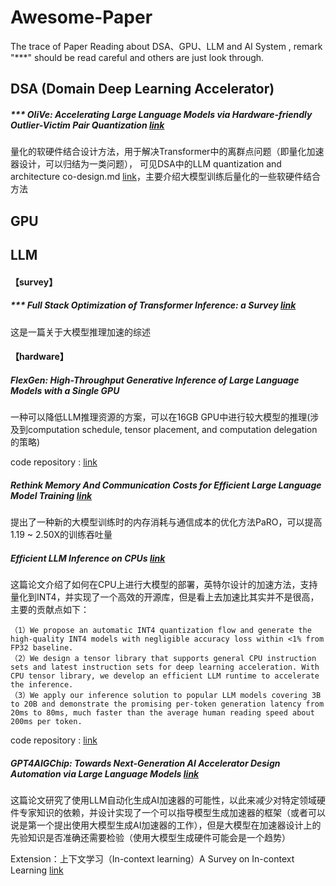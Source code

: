 # Awesome-Paper
The trace of Paper Reading about DSA、GPU、LLM and AI System , remark "***" should be read careful and others are just look through.


## DSA (Domain Deep Learning Accelerator)

##### *** OliVe: Accelerating Large Language Models via Hardware-friendly Outlier-Victim Pair Quantization [link](https://arxiv.org/abs/2304.07493)
量化的软硬件结合设计方法，用于解决Transformer中的离群点问题（即量化加速器设计，可以归结为一类问题），
可见DSA中的LLM quantization and architecture co-design.md [link](https://github.com/xie-1399/Awesome-Paper/blob/main/DSA/LLM%20quantization%20and%20architecture%20co-design.md)，主要介绍大模型训练后量化的一些软硬件结合方法

## GPU 

## LLM
#### 【survey】
##### *** Full Stack Optimization of Transformer Inference: a Survey  [link](https://arxiv.org/abs/2302.14017) 

这是一篇关于大模型推理加速的综述

#### 【hardware】

##### FlexGen: High-Throughput Generative Inference of Large Language Models with a Single GPU

一种可以降低LLM推理资源的方案，可以在16GB GPU中进行较大模型的推理(涉及到computation schedule, tensor placement, and computation delegation的策略)

code repository : [link](https://github.com/FMInference/FlexGen)

##### Rethink Memory And Communication Costs for Efficient Large Language Model Training [link](https://arxiv.org/abs/2310.06003)

提出了一种新的大模型训练时的内存消耗与通信成本的优化方法PaRO，可以提高1.19 ~ 2.50X的训练吞吐量

##### Efficient LLM Inference on CPUs [link](https://arxiv.org/abs/2311.00502)
这篇论文介绍了如何在CPU上进行大模型的部署，英特尔设计的加速方法，支持量化到INT4，并实现了一个高效的开源库，但是看上去加速比其实并不是很高，主要的贡献点如下：

```
（1）We propose an automatic INT4 quantization flow and generate the high-quality INT4 models with negligible accuracy loss within <1% from FP32 baseline.
（2）We design a tensor library that supports general CPU instruction sets and latest instruction sets for deep learning acceleration. With CPU tensor library, we develop an efficient LLM runtime to accelerate the inference.
（3）We apply our inference solution to popular LLM models covering 3B to 20B and demonstrate the promising per-token generation latency from 20ms to 80ms, much faster than the average human reading speed about 200ms per token.
```

code repository : [link](https://github.com/intel/intel-extension-for-transformers)

##### GPT4AIGChip: Towards Next-Generation AI Accelerator Design Automation via Large Language Models [link](https://arxiv.org/abs/2309.10730)

这篇论文研究了使用LLM自动化生成AI加速器的可能性，以此来减少对特定领域硬件专家知识的依赖，并设计实现了一个可以指导模型生成加速器的框架（或者可以说是第一个提出使用大模型生成AI加速器的工作），但是大模型在加速器设计上的先验知识是否准确还需要检验（使用大模型生成硬件可能会是一个趋势）

Extension：上下文学习（In-context learning）A Survey on In-context Learning [link](https://arxiv.org/abs/2301.00234)

